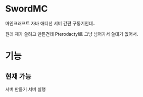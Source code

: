 # SwordMC
마인크래프트 자바 애디션 서버 간편 구동기인데..

원래 제가 쓸려고 만든건데 Pterodactyl로 그냥 넘어가서 쓸대가 없어서.

# 기능
## 현재 가능
서버 만들기
서버 실행


